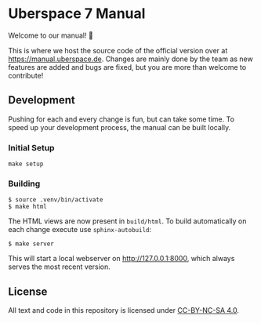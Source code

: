 # Uberspace 7 Manual

Welcome to our manual! :tada:

This is where we host the source code of the official version over at
<https://manual.uberspace.de>. Changes are mainly done by the team as new
features are added and bugs are fixed, but you are more than welcome to
contribute!

## Development

Pushing for each and every change is fun, but can take some time. To speed up
your development process, the manual can be built locally.

### Initial Setup

```
make setup
```

### Building

```
$ source .venv/bin/activate
$ make html
```

The HTML views are now present in `build/html`. To build automatically on each
change execute use `sphinx-autobuild`:

```
$ make server
```

This will start a local webserver on <http://127.0.0.1:8000>, which always
serves the most recent version.

## License

All text and code in this repository is licensed under [CC-BY-NC-SA 4.0][].

[cc-by-nc-sa 4.0]: https://creativecommons.org/licenses/by-nc-sa/4.0/
